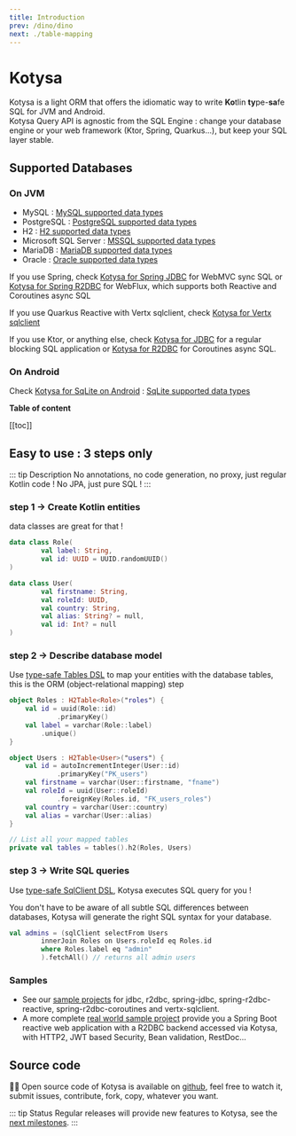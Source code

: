 ```yaml
---
title: Introduction
prev: /dino/dino
next: ./table-mapping
---
```


# Kotysa

Kotysa is a light ORM that offers the idiomatic way to write **Ko**tlin **ty**pe-**sa**fe SQL for JVM and Android. \
Kotysa Query API is agnostic from the SQL Engine : change your database engine or your web framework (Ktor, Spring,
Quarkus...), but keep your SQL layer stable.

## Supported Databases

### On JVM
* MySQL : [MySQL supported data types](table-mapping.html#mysql)
* PostgreSQL : [PostgreSQL supported data types](table-mapping.html#postgresql)
* H2 : [H2 supported data types](table-mapping.html#h2)
* Microsoft SQL Server : [MSSQL supported data types](table-mapping.html#mssql)
* MariaDB : [MariaDB supported data types](table-mapping.html#mariadb)
* Oracle : [Oracle supported data types](table-mapping.html#oracle)

If you use Spring, check [Kotysa for Spring JDBC](kotysa-spring-jdbc.html) for WebMVC sync SQL or
[Kotysa for Spring R2DBC](kotysa-spring-r2dbc.html) for WebFlux, which supports both Reactive and Coroutines async SQL

If you use Quarkus Reactive with Vertx sqlclient, check [Kotysa for Vertx sqlclient](kotysa-vertx-sqlclient.html)

If you use Ktor, or anything else, check [Kotysa for JDBC](kotysa-jdbc.html) for a regular blocking SQL application or
[Kotysa for R2DBC](kotysa-r2dbc.html) for Coroutines async SQL.

### On Android
Check [Kotysa for SqLite on Android](kotysa-sqlite.html) : [SqLite supported data types](table-mapping.html#sqlite)

**Table of content**

[[toc]]

## Easy to use : 3 steps only

::: tip Description
No annotations, no code generation, no proxy, just regular Kotlin code ! No JPA, just pure SQL !
:::

### step 1 -> Create Kotlin entities

data classes are great for that !

```kotlin
data class Role(
        val label: String,
        val id: UUID = UUID.randomUUID()
)

data class User(
        val firstname: String,
        val roleId: UUID,
        val country: String,
        val alias: String? = null,
        val id: Int? = null
)
```

### step 2 -> Describe database model

Use [type-safe Tables DSL](table-mapping.html) to map your entities with the database tables,
this is the ORM (object-relational mapping) step

```kotlin
object Roles : H2Table<Role>("roles") {
    val id = uuid(Role::id)
            .primaryKey()
    val label = varchar(Role::label)
        .unique()
}

object Users : H2Table<User>("users") {
    val id = autoIncrementInteger(User::id)
            .primaryKey("PK_users")
    val firstname = varchar(User::firstname, "fname")
    val roleId = uuid(User::roleId)
            .foreignKey(Roles.id, "FK_users_roles")
    val country = varchar(User::country)
    val alias = varchar(User::alias)
}

// List all your mapped tables
private val tables = tables().h2(Roles, Users)
```

### step 3 -> Write SQL queries

Use [type-safe SqlClient DSL](queries.html), Kotysa executes SQL query for you !

You don't have to be aware of all subtle SQL differences between databases, Kotysa will generate the right SQL syntax
for your database.

```kotlin
val admins = (sqlClient selectFrom Users
        innerJoin Roles on Users.roleId eq Roles.id
        where Roles.label eq "admin"
        ).fetchAll() // returns all admin users
```

### Samples

* See our [sample projects](https://github.com/ufoss-org/kotysa/tree/master/samples) for jdbc, r2dbc, spring-jdbc,
spring-r2dbc-reactive, spring-r2dbc-coroutines and vertx-sqlclient.
* A more complete [real world sample project](https://github.com/pull-vert/demo-kotlin) provide you a Spring Boot
reactive web application with a R2DBC backend accessed via Kotysa, with HTTP2, JWT based Security, Bean validation,
RestDoc...

## Source code

&#x1F468;&#x200D;&#x1F4BB; Open source code of Kotysa is available on [github](https://github.com/ufoss-org/kotysa),
feel free to watch it, submit issues, contribute, fork, copy, whatever you want.

::: tip Status
Regular releases will provide new features to Kotysa, see the
[next milestones](https://github.com/ufoss-org/kotysa/milestones?direction=asc&sort=title&state=open).
:::

